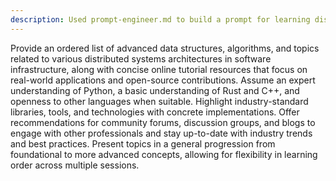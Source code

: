 ```yaml
---
description: Used prompt-engineer.md to build a prompt for learning distributed systems.
---
```


Provide an ordered list of advanced data structures, algorithms, and topics related to various distributed systems architectures in software infrastructure, along with concise online tutorial resources that focus on real-world applications and open-source contributions. Assume an expert understanding of Python, a basic understanding of Rust and C++, and openness to other languages when suitable. Highlight industry-standard libraries, tools, and technologies with concrete implementations. Offer recommendations for community forums, discussion groups, and blogs to engage with other professionals and stay up-to-date with industry trends and best practices. Present topics in a general progression from foundational to more advanced concepts, allowing for flexibility in learning order across multiple sessions.
